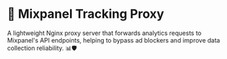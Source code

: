 # 🚀 Mixpanel Tracking Proxy

A lightweight Nginx proxy server that forwards analytics requests to Mixpanel's API endpoints, helping to bypass ad blockers and improve data collection reliability. 📊🛡️
